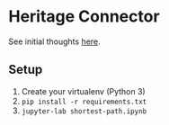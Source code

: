 # Heritage Connector

See initial thoughts [here](./thoughts.md).

## Setup
1. Create your virtualenv (Python 3)
1. `pip install -r requirements.txt`
1. `jupyter-lab shortest-path.ipynb`
